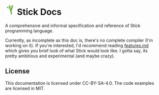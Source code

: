 # ![Stick Icon](./stick_small_icon.webp) Stick Docs

A comprehensive and informal specification and reference of Stick programming language.

Currently, as incomplete as this doc is, there's no complete compiler (I'm working on it). If you're interested, I'd recommend reading [features.md](./features.md) which gives you brief look of what Stick would look like. I gotta say, its pretty ambitious and experimental (and maybe crazy).

## License

This documentation is licensed under CC-BY-SA-4.0. The code examples are licensed in MIT.
